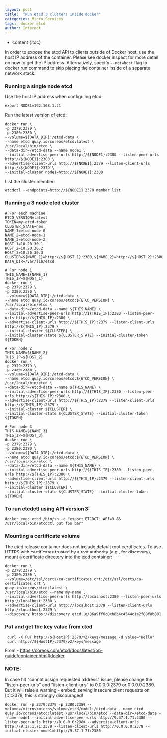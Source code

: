 ```yaml
---
layout: post
title:  "Run etcd 3 clusters inside docker"
categories: Micro_Services
tags:  docker etcd
author: Internet
---
```

* content
{:toc}

In order to expose the etcd API to clients outside of Docker host, use the host IP address of the container. Please see docker inspect for more detail on how to get the IP address. Alternatively, specify ```--net=host``` flag to docker run command to skip placing the container inside of a separate network stack.

### Running a single node etcd

Use the host IP address when configuring etcd:

    export NODE1=192.168.1.21

Run the latest version of etcd:  

    docker run \
    -p 2379:2379 \
    -p 2380:2380 \
    --volume=${DATA_DIR}:/etcd-data \
    --name etcd quay.io/coreos/etcd:latest \
    /usr/local/bin/etcd \
    --data-dir=/etcd-data --name node1 \
    --initial-advertise-peer-urls http://${NODE1}:2380 --listen-peer-urls http://${NODE1}:2380 \
    --advertise-client-urls http://${NODE1}:2379 --listen-client-urls http://${NODE1}:2379 \
    --initial-cluster node1=http://${NODE1}:2380

List the cluster member:  

    etcdctl --endpoints=http://${NODE1}:2379 member list

### Running a 3 node etcd cluster  

    # For each machine
    ETCD_VERSION=latest
    TOKEN=my-etcd-token
    CLUSTER_STATE=new
    NAME_1=etcd-node-0
    NAME_2=etcd-node-1
    NAME_3=etcd-node-2
    HOST_1=10.20.30.1
    HOST_2=10.20.30.2
    HOST_3=10.20.30.3
    CLUSTER=${NAME_1}=http://${HOST_1}:2380,${NAME_2}=http://${HOST_2}:2380,${NAME_3}=http://${HOST_3}:2380
    DATA_DIR=/var/lib/etcd

    # For node 1
    THIS_NAME=${NAME_1}
    THIS_IP=${HOST_1}
    docker run \
    -p 2379:2379 \
    -p 2380:2380 \
    --volume=${DATA_DIR}:/etcd-data \
    --name etcd quay.io/coreos/etcd:${ETCD_VERSION} \
    /usr/local/bin/etcd \
    --data-dir=/etcd-data --name ${THIS_NAME} \
    --initial-advertise-peer-urls http://${THIS_IP}:2380 --listen-peer-urls http://${THIS_IP}:2380 \
    --advertise-client-urls http://${THIS_IP}:2379 --listen-client-urls http://${THIS_IP}:2379 \
    --initial-cluster ${CLUSTER} \
    --initial-cluster-state ${CLUSTER_STATE} --initial-cluster-token ${TOKEN}

    # For node 2
    THIS_NAME=${NAME_2}
    THIS_IP=${HOST_2}
    docker run \
    -p 2379:2379 \
    -p 2380:2380 \
    --volume=${DATA_DIR}:/etcd-data \
    --name etcd quay.io/coreos/etcd:${ETCD_VERSION} \
    /usr/local/bin/etcd \
    --data-dir=/etcd-data --name ${THIS_NAME} \
    --initial-advertise-peer-urls http://${THIS_IP}:2380 --listen-peer-urls http://${THIS_IP}:2380 \
    --advertise-client-urls http://${THIS_IP}:2379 --listen-client-urls http://${THIS_IP}:2379 \
    --initial-cluster ${CLUSTER} \
    --initial-cluster-state ${CLUSTER_STATE} --initial-cluster-token ${TOKEN}

    # For node 3
    THIS_NAME=${NAME_3}
    THIS_IP=${HOST_3}
    docker run \
    -p 2379:2379 \
    -p 2380:2380 \
    --volume=${DATA_DIR}:/etcd-data \
    --name etcd quay.io/coreos/etcd:${ETCD_VERSION} \
    /usr/local/bin/etcd \
    --data-dir=/etcd-data --name ${THIS_NAME} \
    --initial-advertise-peer-urls http://${THIS_IP}:2380 --listen-peer-urls http://${THIS_IP}:2380 \
    --advertise-client-urls http://${THIS_IP}:2379 --listen-client-urls http://${THIS_IP}:2379 \
    --initial-cluster ${CLUSTER} \
    --initial-cluster-state ${CLUSTER_STATE} --initial-cluster-token ${TOKEN}

### To run etcdctl using API version 3:  

    docker exec etcd /bin/sh -c "export ETCDCTL_API=3 && /usr/local/bin/etcdctl put foo bar"
 

### Mounting a certificate volume

The etcd release container does not include default root certificates. To use HTTPS with certificates trusted by a root authority (e.g., for discovery), mount a certificate directory into the etcd container:  

    docker run \
    -p 2379:2379 \
    -p 2380:2380 \
    --volume=/etc/ssl/certs/ca-certificates.crt:/etc/ssl/certs/ca-certificates.crt \
    quay.io/coreos/etcd:latest \
    /usr/local/bin/etcd --name my-name \
    --initial-advertise-peer-urls http://localhost:2380 --listen-peer-urls http://localhost:2380 \
    --advertise-client-urls http://localhost:2379 --listen-client-urls http://localhost:2379 \
    --discovery https://discovery.etcd.io/86a9ff6c8cb8b4c4544c1a2f88f8b801

### Put and get the key value from etcd  

     curl -X PUT http://${HostIP}:2379/v2/keys/message -d value="Hello"
     curl http://${HostIP}:2379/v2/keys/message

From - <https://coreos.com/etcd/docs/latest/op-guide/container.html#docker>

### NOTE:
In case hit "cannot assign requested address" issue, please change the "listen-peer-urls" and "listen-client-urls" to 0.0.0.0:2379 or 0.0.0.0:2380. But it will raise a warning -  embed: serving insecure client requests on [::]:2379, this is strongly discouraged!

    docker run -p 2379:2379 -p 2380:2380 --volume=/micros/micros/volume/etcd/node1:/etcd-data --name etcd quay.io/coreos/etcd:latest /usr/local/bin/etcd --data-dir=/etcd-data --name node1 --initial-advertise-peer-urls http://9.37.1.71:2380 --listen-peer-urls http://0.0.0.0:2380 --advertise-client-urls http://9.37.1.71:2379 --listen-client-urls http://0.0.0.0:2379 --initial-cluster node1=http://9.37.1.71:2380
